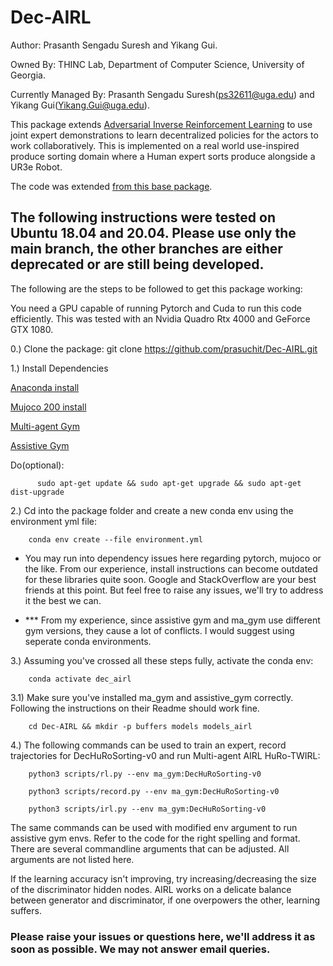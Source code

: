 # Dec-AIRL

Author: Prasanth Sengadu Suresh and Yikang Gui.

Owned By: THINC Lab, Department of Computer Science,
          University of Georgia.

Currently Managed By: Prasanth Sengadu Suresh(ps32611@uga.edu) and Yikang Gui(Yikang.Gui@uga.edu).

This package extends [Adversarial Inverse Reinforcement Learning](https://arxiv.org/pdf/1710.11248.pdf) to use joint expert demonstrations to learn decentralized policies for the actors to work collaboratively. This is implemented on a real world use-inspired produce sorting domain where a Human expert sorts produce alongside a UR3e Robot.

The code was extended [from this base package](https://github.com/ku2482/gail-airl-ppo.pytorch).

## The following instructions were tested on Ubuntu 18.04 and 20.04. Please use only the main branch, the other branches are either deprecated or are still being developed.

The following are the steps to be followed to get this package working:

  You need a GPU capable of running Pytorch and Cuda to run this code efficiently. This was tested with an Nvidia Quadro Rtx 4000 and GeForce GTX 1080.

  0.) Clone the package:
        git clone https://github.com/prasuchit/Dec-AIRL.git
  
  1.) Install Dependencies
  
   [Anaconda install](https://docs.anaconda.com/anaconda/install/linux/)
      
   [Mujoco 200 install](https://brucknem.github.io/posts/setup-mujoco-py-and-robosuite/)

   [Multi-agent Gym](https://github.com/prasuchit/ma-gym.git)

   [Assistive Gym](https://github.com/prasuchit/assistive-gym)
   
   Do(optional):     
   
          sudo apt-get update && sudo apt-get upgrade && sudo apt-get dist-upgrade
   
  2.) Cd into the package folder and create a new conda env using the environment yml file:
   
        conda env create --file environment.yml
     
   - You may run into dependency issues here regarding pytorch, mujoco or the like. From our experience, install instructions can become outdated for these libraries quite soon. Google and StackOverflow are your best friends at this point. But feel free to raise any issues, we'll try to address it the best we can. 

   - *** From my experience, since assistive gym and ma_gym use different gym versions, they cause a lot of conflicts. I would suggest using seperate conda environments.
      
  3.) Assuming you've crossed all these steps fully, activate the conda env:

        conda activate dec_airl

  3.1) Make sure you've installed ma_gym and assistive_gym correctly. Following the instructions on their Readme should work fine.
    
        cd Dec-AIRL && mkdir -p buffers models models_airl

  4.) The following commands can be used to train an expert, record trajectories for DecHuRoSorting-v0 and run Multi-agent AIRL HuRo-TWIRL:

        python3 scripts/rl.py --env ma_gym:DecHuRoSorting-v0

        python3 scripts/record.py --env ma_gym:DecHuRoSorting-v0

        python3 scripts/irl.py --env ma_gym:DecHuRoSorting-v0

The same commands can be used with modified env argument to run assistive gym envs. Refer to the code for the right spelling and format.
There are several commandline arguments that can be adjusted. All arguments are not listed here. 

If the learning accuracy isn't improving, try increasing/decreasing the size of the discriminator hidden nodes. AIRL works on a delicate balance between generator and discriminator, if one overpowers the other, learning suffers. 
        
### Please raise your issues or questions here, we'll address it as soon as possible. We may not answer email queries.
